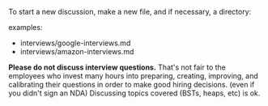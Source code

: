 To start a new discussion, make a new file, and if necessary, a directory:

examples:

- interviews/google-interviews.md
- interviews/amazon-interviews.md

**Please do not discuss interview questions.**
That's not fair to the employees who invest many hours into 
preparing, creating, improving, and calibrating their questions 
in order to make good hiring decisions. (even if you didn't sign an NDA)
Discussing topics covered (BSTs, heaps, etc) is ok.
